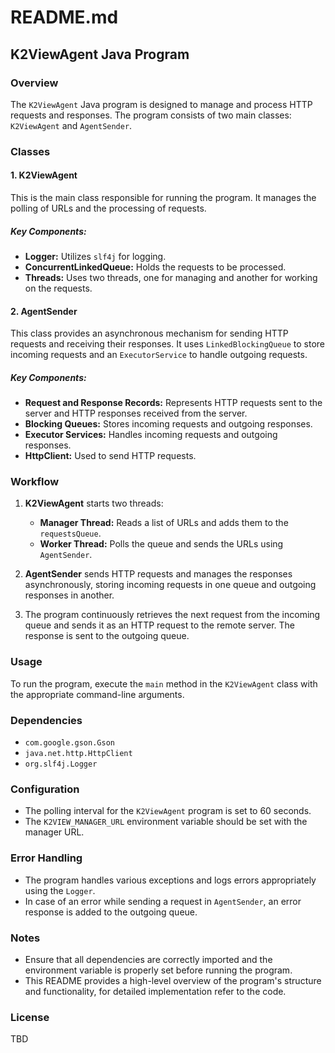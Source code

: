 # README.md

## K2ViewAgent Java Program

### Overview
The `K2ViewAgent` Java program is designed to manage and process HTTP requests and responses. The program consists of two main classes: `K2ViewAgent` and `AgentSender`.

### Classes

#### 1. K2ViewAgent
This is the main class responsible for running the program. It manages the polling of URLs and the processing of requests.

##### Key Components:
- **Logger:** Utilizes `slf4j` for logging.
- **ConcurrentLinkedQueue:** Holds the requests to be processed.
- **Threads:** Uses two threads, one for managing and another for working on the requests.

#### 2. AgentSender
This class provides an asynchronous mechanism for sending HTTP requests and receiving their responses. It uses `LinkedBlockingQueue` to store incoming requests and an `ExecutorService` to handle outgoing requests.

##### Key Components:
- **Request and Response Records:** Represents HTTP requests sent to the server and HTTP responses received from the server.
- **Blocking Queues:** Stores incoming requests and outgoing responses.
- **Executor Services:** Handles incoming requests and outgoing responses.
- **HttpClient:** Used to send HTTP requests.

### Workflow
1. **K2ViewAgent** starts two threads:
   - **Manager Thread:** Reads a list of URLs and adds them to the `requestsQueue`.
   - **Worker Thread:** Polls the queue and sends the URLs using `AgentSender`.

2. **AgentSender** sends HTTP requests and manages the responses asynchronously, storing incoming requests in one queue and outgoing responses in another.

3. The program continuously retrieves the next request from the incoming queue and sends it as an HTTP request to the remote server. The response is sent to the outgoing queue.

### Usage
To run the program, execute the `main` method in the `K2ViewAgent` class with the appropriate command-line arguments.

### Dependencies
- `com.google.gson.Gson`
- `java.net.http.HttpClient`
- `org.slf4j.Logger`

### Configuration
- The polling interval for the `K2ViewAgent` program is set to 60 seconds.
- The `K2VIEW_MANAGER_URL` environment variable should be set with the manager URL.

### Error Handling
- The program handles various exceptions and logs errors appropriately using the `Logger`.
- In case of an error while sending a request in `AgentSender`, an error response is added to the outgoing queue.

### Notes
- Ensure that all dependencies are correctly imported and the environment variable is properly set before running the program.
- This README provides a high-level overview of the program's structure and functionality, for detailed implementation refer to the code.

### License
TBD

